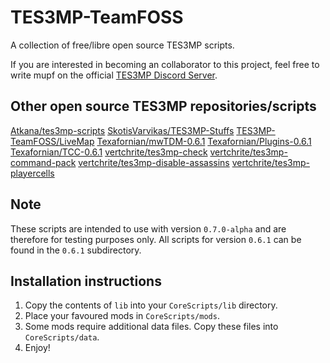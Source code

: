 # TES3MP-TeamFOSS

A collection of free/libre open source TES3MP scripts.

If you are interested in becoming an collaborator to this project, feel
free to write mupf on the official [TES3MP Discord Server](https://discord.gg/ECJk293).

## Other open source TES3MP repositories/scripts

[Atkana/tes3mp-scripts](https://github.com/Atkana/tes3mp-scripts/)
[SkotisVarvikas/TES3MP-Stuffs](https://github.com/SkotisVarvikas/TES3MP-Stuffs)
[TES3MP-TeamFOSS/LiveMap](https://github.com/TES3MP-TeamFOSS/LiveMap)
[Texafornian/mwTDM-0.6.1](https://github.com/Texafornian/mwTDM-0.6.1)
[Texafornian/Plugins-0.6.1](https://github.com/Texafornian/Plugins-0.6.1)
[Texafornian/TCC-0.6.1](https://github.com/Texafornian/TCC-0.6.1)
[vertchrite/tes3mp-check](https://github.com/vertchrite/tes3mp-check)
[vertchrite/tes3mp-command-pack](https://github.com/vertchrite/tes3mp-command-pack)
[vertchrite/tes3mp-disable-assassins](https://github.com/vertchrite/tes3mp-disable-assassins)
[vertchrite/tes3mp-playercells](https://github.com/vertchrite/tes3mp-playercells)

## Note

These scripts are intended to use with version `0.7.0-alpha` and are
therefore for testing purposes only. All scripts for version `0.6.1` can
be found in the `0.6.1` subdirectory.

## Installation instructions

1. Copy the contents of `lib` into your `CoreScripts/lib` directory.
2. Place your favoured mods in `CoreScripts/mods`.
3. Some mods require additional data files. Copy these files into `CoreScripts/data`.
4. Enjoy!
